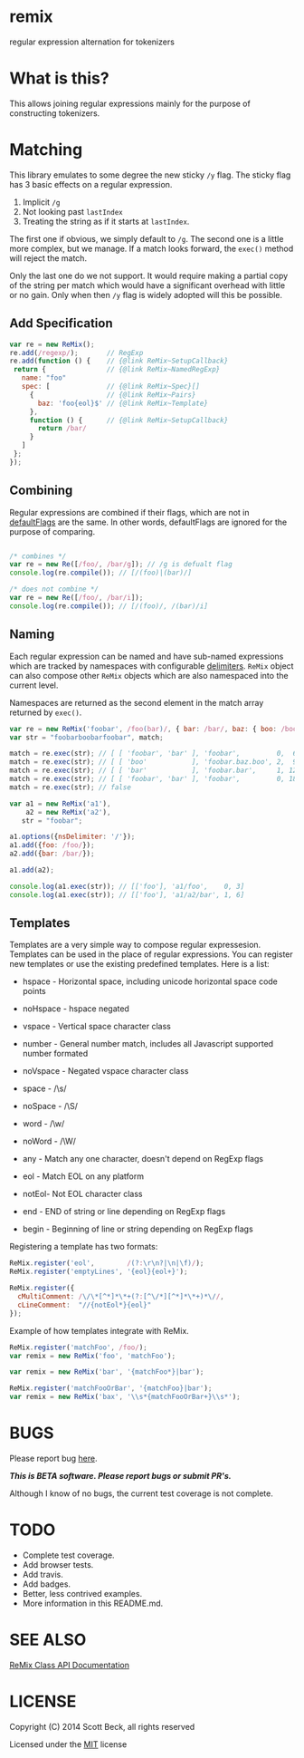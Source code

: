 remix
=====

regular expression alternation for tokenizers

# What is this?

This allows joining regular expressions mainly for the purpose of constructing
tokenizers.

# Matching

This library emulates to some degree the new sticky `/y` flag. The sticky flag
has 3 basic effects on a regular expression.

1. Implicit `/g`
2. Not looking past `lastIndex`
3. Treating the string as if it starts at `lastIndex`.

The first one if obvious, we simply default to `/g`. The second one
is a little more complex, but we manage. If a match looks forward, the
`exec()` method will reject the match.

Only the last one do we not support. It would require making a partial copy
of the string per match which would have a significant overhead with little
or no gain. Only when then `/y` flag is widely adopted will this be possible.

## Add Specification


```javascript
var re = new ReMix();
re.add(/regexp/);       // RegExp
re.add(function () {    // {@link ReMix~SetupCallback}
 return {               // {@link ReMix~NamedRegExp}
   name: "foo"
   spec: [              // {@link ReMix~Spec}[]
     {                  // {@link ReMix~Pairs}
       baz: 'foo{eol}$' // {@link ReMix~Template}
     },
     function () {      // {@link ReMix~SetupCallback}
       return /bar/
     }
   ]
 };
});
```

## Combining

Regular expressions are combined if their flags, which are not in
[defaultFlags](#options) are the same. In other words, defaultFlags
are ignored for the purpose of comparing.

```javascript

/* combines */
var re = new Re([/foo/, /bar/g]); // /g is defualt flag
console.log(re.compile()); // [/(foo)|(bar)/]

/* does not combine */
var re = new Re([/foo/, /bar/i]);
console.log(re.compile()); // [/(foo)/, /(bar)/i]

```

## Naming

Each regular expression can be named and have sub-named expressions
which are tracked by namespaces with configurable [delimiters](#options). `ReMix`
object can also compose other `ReMix` objects which are also namespaced into the
current level.

Namespaces are returned as the second element in the match array returned by
`exec()`.

```javascript
var re = new ReMix('foobar', /foo(bar)/, { bar: /bar/, baz: { boo: /boo/ } });
var str = "foobarboobarfoobar", match;

match = re.exec(str); // [ [ 'foobar', 'bar' ], 'foobar',         0,  6 ]
match = re.exec(str); // [ [ 'boo'           ], 'foobar.baz.boo', 2,  9 ]
match = re.exec(str); // [ [ 'bar'           ], 'foobar.bar',     1, 12 ]
match = re.exec(str); // [ [ 'foobar', 'bar' ], 'foobar',         0, 18 ]
match = re.exec(str); // false
```

```javascript
var a1 = new ReMix('a1'),
    a2 = new ReMix('a2'),
   str = "foobar";

a1.options({nsDelimiter: '/'});
a1.add({foo: /foo/});
a2.add({bar: /bar/});

a1.add(a2);

console.log(a1.exec(str)); // [['foo'], 'a1/foo',    0, 3]
console.log(a1.exec(str)); // [['foo'], 'a1/a2/bar', 1, 6]
```

## Templates

Templates are a very simple way to compose regular expressesion. Templates
can be used in the place of regular expressions. You can register new templates
or use the existing predefined templates. Here is a list:


* hspace - Horizontal space, including unicode horizontal space code points

* noHspace - hspace negated

* vspace - Vertical space character class

* number - General number match, includes all Javascript supported number formated

* noVspace - Negated vspace character class

* space - /\s/

* noSpace - /\S/

* word - /\w/

* noWord - /\W/

* any - Match any one character, doesn't depend on RegExp flags

* eol - Match EOL on any platform

* notEol- Not EOL character class

* end - END of string or line depending on RegExp flags

* begin - Beginning of line or string depending on RegExp flags

Registering a template has two formats:

```javascript
ReMix.register('eol',        /(?:\r\n?|\n|\f)/);
ReMix.register('emptyLines', '{eol}{eol+}');

ReMix.register({
  cMultiComment: /\/\*[^*]*\*+(?:[^\/*][^*]*\*+)*\//,
  cLineComment:  "//{notEol*}{eol}"
});
```

Example of how templates integrate with ReMix.
```javascript
ReMix.register('matchFoo', /foo/);
var remix = new ReMix('foo', 'matchFoo');

var remix = new ReMix('bar', '{matchFoo*}|bar');

ReMix.register('matchFooOrBar', '{matchFoo}|bar');
var remix = new ReMix('bax', '\\s*{matchFooOrBar+}\\s*');

```

# BUGS

Please report bug [here](https://github.com/bline/remix/issues).

***This is BETA software. Please report bugs or submit PR's.***

Although I know of no bugs, the current test coverage is not complete.

# TODO

* Complete test coverage.
* Add browser tests.
* Add travis.
* Add badges.
* Better, less contrived examples.
* More information in this README.md.

# SEE ALSO

[ReMix Class API Documentation](http://bline.github.io/remix/ReMix.html)

# LICENSE

Copyright (C) 2014 Scott Beck, all rights reserved

Licensed under the [MIT](./LICENSE) license
